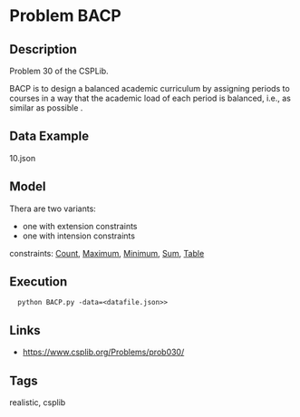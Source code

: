 # Problem BACP
## Description
Problem 30 of the CSPLib.

BACP is to design a balanced academic curriculum by assigning periods to courses in a way that the academic load of each period is balanced, i.e., as similar as possible .

## Data Example
  10.json

## Model
  Thera are two variants:
   - one with extension constraints
   - one with intension constraints

  constraints: [Count](http://pycsp.org/documentation/constraints/Count), [Maximum](http://pycsp.org/documentation/constraints/Maximum), [Minimum](http://pycsp.org/documentation/constraints/Minimum), [Sum](http://pycsp.org/documentation/constraints/Sum), [Table](http://pycsp.org/documentation/constraints/Table)

## Execution
```
  python BACP.py -data=<datafile.json>>
```

## Links
 - https://www.csplib.org/Problems/prob030/

## Tags
  realistic, csplib
